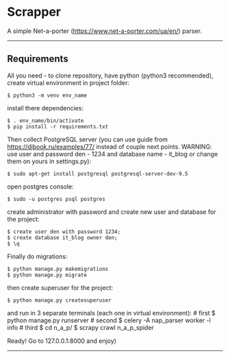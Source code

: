 Scrapper
========
A simple Net-a-porter (https://www.net-a-porter.com/ua/en/) parser.
<hr>

Requirements
------------

All you need - to clone repository, have python (python3 recommended), create virtual environment in project folder:

    $ python3 -m venv env_name

install there dependencies:

    $ . env_name/bin/activate
    $ pip install -r requirements.txt

Then collect PostgreSQL server (you can use guide from https://djbook.ru/examples/77/ instead of couple next points.
WARNING: use user and password den - 1234 and database name - it_blog or change them on yours in settings.py):

    $ sudo apt-get install postgresql postgresql-server-dev-9.5

open postgres console:

    $ sudo -u postgres psql postgres

create administrator with password and create new user and database for the project:

    $ create user den with password 1234;
    $ create database it_blog owner den;
    $ \q

Finally do migrations:

    $ python manage.py makemigrations
    $ python manage.py migrate

then create superuser for the project:

    $ python manage.py createsuperuser

and run in 3 separate terminals (each one in virtual environment):
    # first
    $ python manage.py runserver
    # second
    $ celery -A nap_parser worker -l info
    # third
    $ cd n_a_p/
    $ scrapy crawl n_a_p_spider

Ready! Go to 127.0.0.1:8000 and enjoy)
<hr>
